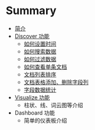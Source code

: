 # Summary

* [简介](README.md)
* [Discover 功能](discover-gong-neng.md)
  * [如何设置时间](discover-gong-neng/she-zhi-shi-jian-guo-lv-qi.md)
  * [如何搜索数据](discover-gong-neng/ru-he-sou-suo-shu-ju.md)
  * [如何过滤数据](discover-gong-neng/ru-he-an-zi-duan-guo-lv-shu-ju.md)
  * [如何查看单条文档](discover-gong-neng/cha-kan-wen-dang-shu-ju.md)
  * [文档列表排序](discover-gong-neng/wen-dang-lie-biao-pai-xu.md)
  * [文档表格添加、删除字段列](discover-gong-neng/wen-dang-biao-ge-tian-jia-3001-shan-chu-zi-duan-lie.md)
  * [字段数据统计](discover-gong-neng/zi-duan-shu-ju-tong-ji.md)
* [Visualize 功能](visualize-gong-neng.md)
  * 柱状、线、词云图等介绍
* Dashboard 功能
  * 简单的仪表板介绍

